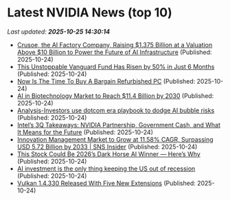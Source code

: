 # Latest NVIDIA News (top 10)
_Last updated: **2025-10-25 14:30:14**_

- [Crusoe, the AI Factory Company, Raising $1.375 Billion at a Valuation Above $10 Billion to Power the Future of AI Infrastructure](https://www.globenewswire.com/news-release/2025/10/24/3172932/0/en/Crusoe-the-AI-Factory-Company-Raising-1-375-Billion-at-a-Valuation-Above-10-Billion-to-Power-the-Future-of-AI-Infrastructure.html) (Published: 2025-10-24)
- [This Unstoppable Vanguard Fund Has Risen by 50% in Just 6 Months](https://biztoc.com/x/0b155a96cd57a845) (Published: 2025-10-24)
- [Now Is The Time To Buy A Bargain Refurbished PC](https://www.forbes.com/sites/barrycollins/2025/10/24/now-is-the-time-to-buy-a-bargain-refurbished-pc/) (Published: 2025-10-24)
- [AI in Biotechnology Market to Reach $11.4 Billion by 2030](https://www.globenewswire.com/news-release/2025/10/24/3172929/0/en/AI-in-Biotechnology-Market-to-Reach-11-4-Billion-by-2030.html) (Published: 2025-10-24)
- [Analysis-Investors use dotcom era playbook to dodge AI bubble risks](https://finance.yahoo.com/news/analysis-investors-dotcom-era-playbook-140827178.html) (Published: 2025-10-24)
- [Intel’s 3Q Takeaways: NVIDIA Partnership, Government Cash, and What It Means for the Future](https://biztoc.com/x/83ceeb961b4ca579) (Published: 2025-10-24)
- [Innovation Management Market to Grow at 11.58% CAGR, Surpassing USD 5.72 Billion by 2033 | SNS Insider](https://www.globenewswire.com/news-release/2025/10/24/3172878/0/en/Innovation-Management-Market-to-Grow-at-11-58-CAGR-Surpassing-USD-5-72-Billion-by-2033-SNS-Insider.html) (Published: 2025-10-24)
- [This Stock Could Be 2026’s Dark Horse AI Winner — Here’s Why](https://www.barchart.com/story/news/35660589/this-stock-could-be-2026s-dark-horse-ai-winner-heres-why) (Published: 2025-10-24)
- [AI investment is the only thing keeping the US out of recession](https://www.theregister.com/2025/10/24/ai_investment_us_recession/) (Published: 2025-10-24)
- [Vulkan 1.4.330 Released With Five New Extensions](https://www.phoronix.com/news/Vulkan-1.4.330-Released) (Published: 2025-10-24)
